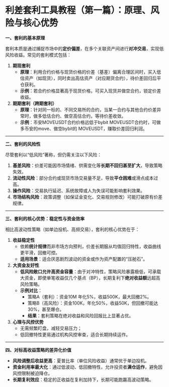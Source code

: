 # 利差套利工具教程（第一篇）：原理、风险与核心优势

**一、套利的基本原理**

套利本质是通过捕捉市场中的**定价偏差**，在多个关联资产间进行**对冲交易**，实现低风险收益。常见的套利模式包括：

1. **期现套利**
   * **原理**：利用合约价格与现货价格的价差（基差）偏离合理区间时，买入低估资产（如现货），同时卖出高估资产（对应期货合约），待价差回归后平仓获利。
   * **示例**：若合约价格显著高于现货价格，可买入现货并做空合约，锁定价差收益。
2. **期期套利（跨期套利）**&#x20;
   * **原理**：针对同一标的、不同交易所的合约，当某一合约与其他合约价差异常时，做多低估合约、做空高估合约，等待价差收敛。
   * **示例**：币安MOVEUSDT合约价格远低于bybit MOVEUSDT合约时，可做多币安的move、做空bybit的 MOVEUSDT，赚取价差回归利润。

***

**二、套利的风险性**

尽管套利以“低风险”著称，但仍需关注以下风险：

1. **基差风险**：价差可能因市场情绪、供需变化等**长期不回归甚至扩大**，导致策略失效。
2. **流动性风险**：部分合约或现货市场交易量不足，导致**平仓困难**或滑点成本过高。
3. **操作风险**：交易执行延迟、系统故障或人为失误可能影响套利效果。
4. **市场结构风险**：政策调整（如保证金变化、交易规则修改）可能打破原有价差规律。

***

**三、套利的核心优势：稳定性与资金效率**

相比高波动性策略（如单边投机、高频交易），套利的核心优势在于：

1. **收益稳定性**
   * 依赖**统计规律**而非市场方向预判，价差长期服从均值回归特性，收益曲线更平滑，回撤可控。
   * **适用场景**：适合厌恶剧烈波动的资金或作为资产配置的“压舱石”。
2. **大资金友好性**
   * **低风险敞口允许高资金容量**：由于对冲特性，策略风险暴露极低，可承载大资金，即使单笔收益仅几个基点（BP），长期复利下**绝对收益额**远超高风险策略。
   * **示例对比**：
     * 策略A（套利）：资金10M 年化5%，收益500K，最大回撤2%。
     * 策略B（高风险）：资金100K，年化50%，收益50K，但回撤可能达30%，甚至爆仓。
     * **结果**：套利策略在绝对收益和风险回报比上显著占优。
3. **心理与风控优势**
   * 无需频繁盯盘，减轻交易压力；
   * 低回撤特性更易通过机构风控审查，适合长期持续运作。

***

**四、对标高收益策略的差异化价值**

* **风险调整后收益更高**：夏普比率（单位风险收益）通常优于单边投机。
* **资金利用率最大化**：通过低波动、低回撤特性，允许投资者**满仓运作**，避免因风控限制被迫降仓。
* **长期复利效应**：稳定的正收益在复利加持下，长期可能跑赢高波动策略。
